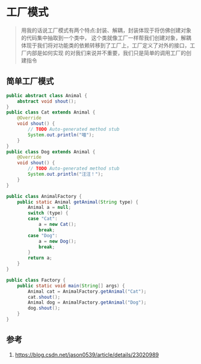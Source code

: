# 工厂模式
> 用我的话说工厂模式有两个特点:封装、解耦，封装体现于将仿佛创建对象的代码集中抽取到一个类中，
这个类就像工厂一样帮我们创建对象，解耦体现于我们将对功能类的依赖转移到了工厂上，工厂定义了对外的接口，工厂内部是如何实现
的对我们来说并不重要，我们只是简单的调用工厂的创建指令
## 简单工厂模式
```java
public abstract class Animal {
	abstract void shout();
}
public class Cat extends Animal {
	@Override
	void shout() {
		// TODO Auto-generated method stub
		System.out.println("喵");
	}
}
public class Dog extends Animal {
	@Override
	void shout() {
		// TODO Auto-generated method stub
		System.out.println("汪汪！");
	}
}
```
```java
public class AnimalFactory {
	public static Animal getAnimal(String type) {
		Animal a = null;
		switch (type) {
		case "Cat":
			a = new Cat();
			break;
		case "Dog":
			a = new Dog();
			break;
		}
		return a;
	} 
}
```
```java
public class Factory {
	public static void main(String[] args) {
		Animal cat = AnimalFactory.getAnimal("Cat");
		cat.shout();
		Animal dog = AnimalFactory.getAnimal("Dog");
		dog.shout();
	}
}

```
## 参考
1. https://blog.csdn.net/jason0539/article/details/23020989